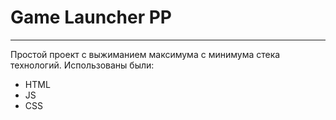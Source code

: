 # Game Launcher PP
- - -
Простой проект с выжиманием максимума с минимума стека технологий.
Использованы были:
- HTML
- JS
- CSS
